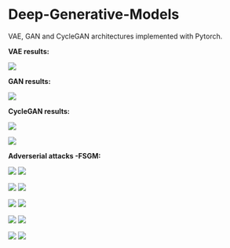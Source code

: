 # Deep-Generative-Models

VAE, GAN and CycleGAN architectures implemented with Pytorch.

**VAE results:**

![](VAE-results.PNG)


**GAN results:**

![](gan-results.PNG)


**CycleGAN results:**

![](cyclegan-results1.PNG)

![](cyclegan-results2.PNG)


**Adverserial attacks -FSGM:**

![](cyclegan-results1.PNG)
![](cyclegan-results2.PNG)

![](cyclegan-results1.PNG)
![](cyclegan-results2.PNG)

![](cyclegan-results1.PNG)
![](cyclegan-results2.PNG)

![](cyclegan-results1.PNG)
![](cyclegan-results2.PNG)

![](cyclegan-results1.PNG)
![](cyclegan-results2.PNG)

